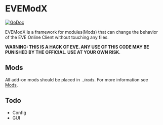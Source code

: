 # EVEModX

[![GoDoc](https://godoc.org/github.com/EVEModX/EVEModX/src?status.svg)](https://godoc.org/github.com/EVEModX/EVEModX/src)

EVEModX is a framework for modules(Mods) that can change the behavior of the EVE Online Client without touching any files.

**WARNING: THIS IS A HACK OF EVE. ANY USE OF THIS CODE MAY BE PUNISHED BY THE OFFICIAL. USE AT YOUR OWN RISK.**
## Mods

All add-on mods should be placed in `./mods`. For more information see [Mods](https://github.com/EVEModX/Mods).

## Todo
- Config
- GUI
